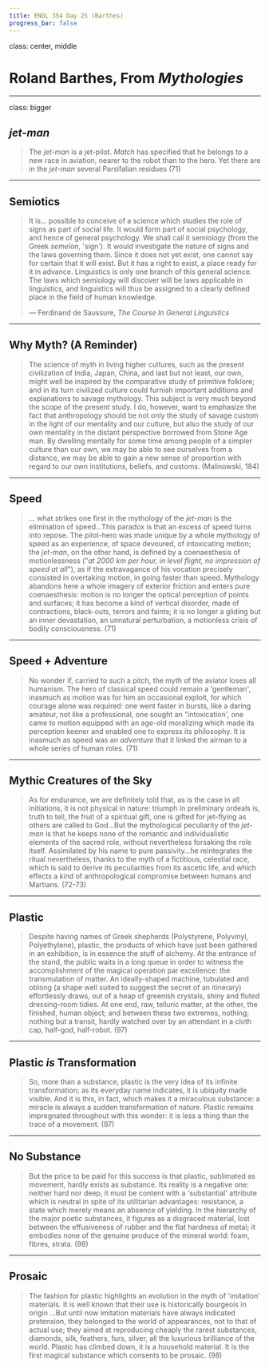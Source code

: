 ```yaml
---
title: ENGL 354 Day 25 (Barthes)
progress_bar: false
---
```

class: center, middle

# Roland Barthes, From *Mythologies*
---
class: bigger
## *jet-man*

> The *jet-man* is a jet-pilot. *Match* has specified that he belongs to a new race in aviation, nearer to the robot than to the hero. Yet there are in the *jet-man* several Parsifalian residues (71)
---
## Semiotics

> It is... possible to conceive of a science which studies the role of signs as part of social life. It would form part of social psychology, and hence of general psychology. We shall call it semiology (from the Greek *semeîon*, 'sign'). It would investigate the nature of signs and the laws governing them. Since it does not yet exist, one cannot say for certain that it will exist. But it has a right to exist, a place ready for it in advance. Linguistics is only one branch of this general science. The laws which semiology will discover will be laws applicable in linguistics, and linguistics will thus be assigned to a clearly defined place in the field of human knowledge.
>
> — Ferdinand de Saussure, *The Course In General Linguistics*
---
## Why Myth? (A Reminder)

> The science of myth in living higher cultures, such as the present civilization of India, Japan, China, and last but not least, our own, might well be inspired by the comparative study of primitive folklore; and in its turn civilized culture could furnish important additions and explanations to savage mythology. This subject is very much beyond the scope of the present study. I do, however, want to emphasize the fact that anthropology should be not only the study of savage custom in the light of our mentality and our culture, but also the study of our own mentality in the distant perspective borrowed from Stone Age man. By dwelling mentally for some time among people of a simpler culture than our own, we may be able to see ourselves from a distance, we may be able to gain a new sense of proportion with regard to our own institutions, beliefs, and customs. (Malinowski, 184)
---
## Speed

> … what strikes one first in the mythology of the *jet-man* is the elimination of speed…This paradox is that an excess of speed turns into repose. The pilot-hero was made unique by a whole mythology of speed as an experience, of space devoured, of intoxicating motion; the *jet-man*, on the other hand, is defined by a coenaesthesis of motionlessness ("*at 2000 km per hour, in level flight, no impression of speed at all*"), as if the extravagance of his vocation precisely consisted in overtaking motion, in going faster than speed. Mythology abandons here a whole imagery of exterior friction and enters pure coenaesthesis: motion is no longer the optical perception of points and surfaces; it has become a kind of vertical disorder, made of contractions, black-outs, terrors and faints; it is no longer a gliding but an inner devastation, an unnatural perturbation, a motionless crisis of bodily consciousness. (71)
---
## Speed + Adventure

> No wonder if, carried to such a pitch, the myth of the aviator loses all humanism. The hero of classical speed could remain a 'gentleman', inasmuch as motion was for him an occasional exploit, for which courage alone was required: one went faster in bursts, like a daring amateur, not like a professional, one sought an "intoxication', one came to motion equipped with an age-old moralizing which made its perception keener and enabled one to express its philosophy. It is inasmuch as speed was an *adventure* that it linked the airman to a whole series of human roles. (71)
---
## Mythic Creatures of the Sky

> As for endurance, we are definitely told that, as is the case in all initiations, it is not physical in nature: triumph in preliminary ordeals is, truth to tell, the fruit of a spiritual gift, one is gifted for jet-flying as others are called to God…But the mythological peculiarity of the *jet-man* is that he keeps none of the romantic and individualistic elements of the sacred role, without nevertheless forsaking the role itself. Assimilated by his name to pure passivity…he reintegrates the ritual nevertheless, thanks to the myth of a fictitious, celestial race, which is said to derive its peculiarities from its ascetic life, and which effects a kind of anthropological compromise between humans and Martians. (72-73)
---
## Plastic

> Despite having names of Greek shepherds (Polystyrene, Polyvinyl, Polyethylene), plastic, the products of which have just been gathered in an exhibition, is in essence the stuff of alchemy. At the entrance of the stand, the public waits in a long queue in order to witness the accomplishment of the magical operation par excellence: the transmutation of matter. An ideally-shaped machine, tubulated and oblong (a shape well suited to suggest the secret of an itinerary) effortlessly draws, out of a heap of greenish crystals, shiny and fluted dressing-room tidies. At one end, raw, telluric matter, at the other, the finished, human object; and between these two extremes, nothing; nothing but a transit, hardly watched over by an attendant in a cloth cap, half-god, half-robot. (97)
---
## Plastic *is* Transformation

> So, more than a substance, plastic is the very idea of its infinite transformation; as its everyday name indicates, it is ubiquity made visible. And it is this, in fact, which makes it a miraculous substance: a miracle is always a sudden transformation of nature. Plastic remains impregnated throughout with this wonder: it is less a thing than the trace of a movement. (97)
---
## No Substance

> But the price to be paid for this success is that plastic, sublimated as movement, hardly exists as substance. Its reality is a negative one: neither hard nor deep, it must be content with a 'substantial' attribute which is neutral in spite of its utilitarian advantages: resistance, a state which merely means an absence of yielding. In the hierarchy of the major poetic substances, it figures as a disgraced material, lost between the effusiveness of rubber and the flat hardness of metal; it embodies none of the genuine produce of the mineral world: foam, fibres, strata. (98)
---
## Prosaic

> The fashion for plastic highlights an evolution in the myth of 'imitation' materials. It is well known that their use is historically bourgeois in origin …But until now imitation materials have always indicated pretension, they belonged to the world of appearances, not to that of actual use; they aimed at reproducing cheaply the rarest substances, diamonds, silk, feathers, furs, silver, all the luxurious brilliance of the world. Plastic has climbed down, it is a household material. It is the first magical substance which consents to be prosaic. (98)